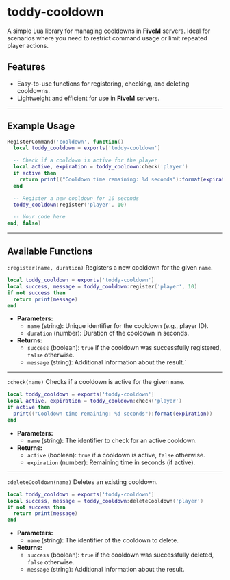 # toddy-cooldown

A simple Lua library for managing cooldowns in **FiveM** servers. Ideal for scenarios where you need to restrict command usage or limit repeated player actions.

## Features
- Easy-to-use functions for registering, checking, and deleting cooldowns.
- Lightweight and efficient for use in **FiveM** servers.
---

## Example Usage
```lua
RegisterCommand('cooldown', function()
  local toddy_cooldown = exports['toddy-cooldown']

  -- Check if a cooldown is active for the player
  local active, expiration = toddy_cooldown:check('player')
  if active then
    return print(("Cooldown time remaining: %d seconds"):format(expiration))
  end

  -- Register a new cooldown for 10 seconds
  toddy_cooldown:register('player', 10)

  -- Your code here
end, false)
```

---
## Available Functions
`:register(name, duration)`
Registers a new cooldown for the given `name`.
```lua
local toddy_cooldown = exports['toddy-cooldown']
local success, message = toddy_cooldown:register('player', 10)
if not success then
  return print(message)
end
```
- **Parameters:**
  - `name` (string): Unique identifier for the cooldown (e.g., player ID).
  - `duration` (number): Duration of the cooldown in seconds.
- **Returns:**
  - `success` (boolean): `true` if the cooldown was successfully registered, `false` otherwise.
  - `message` (string): Additional information about the result.`

---

`:check(name)`
Checks if a cooldown is active for the given `name`.
```lua
local toddy_cooldown = exports['toddy-cooldown']
local active, expiration = toddy_cooldown:check('player')
if active then
  print(("Cooldown time remaining: %d seconds"):format(expiration))
end
```
- **Parameters:**
  - `name` (string): The identifier to check for an active cooldown.
- **Returns:**
  - `active` (boolean): `true` if a cooldown is active, `false` otherwise.
  - `expiration` (number): Remaining time in seconds (if active).

---

`:deleteCooldown(name)`
Deletes an existing cooldown.
```lua
local toddy_cooldown = exports['toddy-cooldown']
local success, message = toddy_cooldown:deleteCooldown('player')
if not success then
  return print(message)
end
```
- **Parameters:**
  - `name` (string): The identifier of the cooldown to delete.
- **Returns:**
  - `success` (boolean): `true` if the cooldown was successfully deleted, `false` otherwise.
  - `message` (string): Additional information about the result.